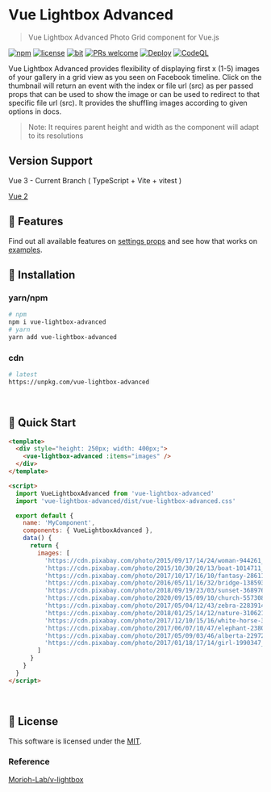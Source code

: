 # Vue Lightbox Advanced

> Vue Lightbox Advanced Photo Grid component for Vue.js

[![npm](https://img.shields.io/badge/npm-2.0.1-blue)](https://www.npmjs.com/package/vue-lightbox-advanced)
[![license](https://img.shields.io/badge/license-MIT-green)](https://github.com/codeeshop-oc/vue-lightbox-advanced/blob/main/LICENSE)
[![bit](https://img.shields.io/badge/components-1-yellowgreen)](https://github.com/codeeshop-oc/vue-lightbox-advanced/blob/main/src/vue-lightbox-advanced.vue)
[![PRs welcome](https://img.shields.io/badge/PRs-welcome-ff69b4.svg)](https://github.com/codeeshop-oc/vue-lightbox-advanced/issues?&q=is%3Aissue+is%3Aopen)
[![Deploy](https://github.com/codeeshop-oc/vue-lightbox-advanced/actions/workflows/deploy.yml/badge.svg)](https://github.com/codeeshop-oc/vue-lightbox-advanced/actions/workflows/deploy.yml)
[![CodeQL](https://github.com/codeeshop-oc/vue-lightbox-advanced/actions/workflows/codeql-analysis.yml/badge.svg)](https://github.com/codeeshop-oc/vue-lightbox-advanced/actions/workflows/codeql-analysis.yml)

Vue Lightbox Advanced provides flexibility of displaying first x (1-5) images of your gallery in a grid view as you seen on Facebook timeline. Click on the thumbnail will return an event with the index or file url (src) as per passed props that can be used to show the image or can be used to redirect to that specific file url (src).
It provides the shuffling images according to given options in docs.

> Note: It requires parent height and width as the component will adapt to its resolutions

## Version Support

Vue 3 - Current Branch ( TypeScript + Vite + vitest )

[Vue 2](https://github.com/codeeshop-oc/vue-lightbox-advanced/tree/vue2)

## 🎨 Features

Find out all available features on [settings props](/docs/api/props.md) and see how that works on [examples](/docs/examples.md).

## 🚚 Installation

### yarn/npm

```bash
# npm
npm i vue-lightbox-advanced
# yarn
yarn add vue-lightbox-advanced
```

### cdn

```bash
# latest
https://unpkg.com/vue-lightbox-advanced
```

<br/>

## 🚀 Quick Start

```html
<template>
  <div style="height: 250px; width: 400px;">
    <vue-lightbox-advanced :items="images" />
  </div>
</template>

<script>
  import VueLightboxAdvanced from 'vue-lightbox-advanced'
  import 'vue-lightbox-advanced/dist/vue-lightbox-advanced.css'

  export default {
    name: 'MyComponent',
    components: { VueLightboxAdvanced },
    data() {
      return {
        images: [
          'https://cdn.pixabay.com/photo/2015/09/17/14/24/woman-944261_960_720.jpg',
          'https://cdn.pixabay.com/photo/2015/10/30/20/13/boat-1014711_960_720.jpg',
          'https://cdn.pixabay.com/photo/2017/10/17/16/10/fantasy-2861107_960_720.jpg',
          'https://cdn.pixabay.com/photo/2016/05/11/16/32/bridge-1385938_960_720.jpg',
          'https://cdn.pixabay.com/photo/2018/09/19/23/03/sunset-3689760_960_720.jpg',
          'https://cdn.pixabay.com/photo/2020/09/15/09/10/church-5573087_960_720.jpg',
          'https://cdn.pixabay.com/photo/2017/05/04/12/43/zebra-2283914_960_720.jpg',
          'https://cdn.pixabay.com/photo/2018/01/25/14/12/nature-3106213_960_720.jpg',
          'https://cdn.pixabay.com/photo/2017/12/10/15/16/white-horse-3010129_960_720.jpg',
          'https://cdn.pixabay.com/photo/2017/06/07/10/47/elephant-2380009_960_720.jpg',
          'https://cdn.pixabay.com/photo/2017/05/09/03/46/alberta-2297204_960_720.jpg',
          'https://cdn.pixabay.com/photo/2017/01/18/17/14/girl-1990347_960_720.jpg'
        ]
      }
    }
  }
</script>
```

<br/>

## 🔖 License

This software is licensed under the [MIT](https://github.com/codeeshop-oc/vue-lightbox-advanced/blob/main/LICENSE).

### Reference

[Morioh-Lab/v-lightbox](https://github.com/Morioh-Lab/v-lightbox)
